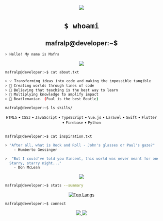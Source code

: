 <div align="center">
  <img src="https://media2.giphy.com/media/v1.Y2lkPTc5MGI3NjExbXZocnlhaGdvYjBxdWJienM1NnNnZGRpOHZ5bTZicDRveXZoeHNqayZlcD12MV9pbnRlcm5hbF9naWZfYnlfaWQmY3Q9Zw/3o85xozqstIFruLRkc/giphy.gif"/>

  # `$ whoami`
  ## mafralp@developer:~$ 
</div>

```bash
> Hello! My name is Mafra
```

<div align="center">
  <img src="https://readme-typing-svg.herokuapp.com?font=Fira+Code&pause=1000&color=36BCF7FF&center=true&vCenter=true&width=435&lines=Eternal+Learner;Beatles+Fan;Paul+McCartney+Enthusiast" />
</div>

```bash
mafralp@developer:~$ cat about.txt

> 💡 Transforming ideas into code and making the impossible tangible
> 🔮 Creating worlds through lines of code
> 🌱 Believing that teaching is the best way to learn
> 🚀 Multiplying knowledge to amplify impact
> 🎵 Beatlemaniac. (Paul is the best Beatle)
```

</div>

```bash
mafralp@developer:~$ ls skills/
```
<div align="center" >
  <code>HTML5</code> • 
  <code>CSS3</code> • 
  <code>JavaScript</code> • 
  <code>TypeScript</code> • 
  <code>Vue.js</code> • 
  <code>Laravel</code> •
  <code>Swift</code> • 
  <code>Flutter</code> • 
  <code>Firebase</code> • 
  <code>Python</code>
</div>
  &nbsp;
  &nbsp;
  
```bash
mafralp@developer:~$ cat inspiration.txt

> "After all, what is Rock and Roll - John's glasses or Paul's gaze?"
    - Humberto Gessinger

>  "But I could've told you Vincent, this world was never meant for one as beautiful as you. 
  Starry, starry night..."
    - Don McLean
```

<div align="left">

</div>
<div align="center">
  <img src="https://media1.giphy.com/media/v1.Y2lkPTc5MGI3NjExeHk4bXB1bGZyNzZlYWVlZ2pmMDFmZnhueWR1ank4NzFxdTR5N2Y2ZiZlcD12MV9pbnRlcm5hbF9naWZfYnlfaWQmY3Q9Zw/URdQtEwqxNhbJF1bhU/giphy.gif"/>
</div>


```bash
mafralp@developer:~$ stats --summary
```

<div align="center">
  
[![Top Langs](https://github-readme-stats.vercel.app/api/top-langs/?username=anuraghazra&layout=compact&theme=dark)](https://github.com/anuraghazra/github-readme-stats)

</div>

```bash
mafralp@developer:~$ connect
```

<div align="center">
  <a href="mailto:lucasmafrapinheiro@gmail.com">
    <img src="https://img.shields.io/badge/-Email-D14836?style=flat-square&logo=gmail&logoColor=white"/>
  </a>
  <a href="https://linkedin.com/in/mafralp">
    <img src="https://img.shields.io/badge/-LinkedIn-0077B5?style=flat-square&logo=linkedin&logoColor=white"/>
  </a>
</div>
